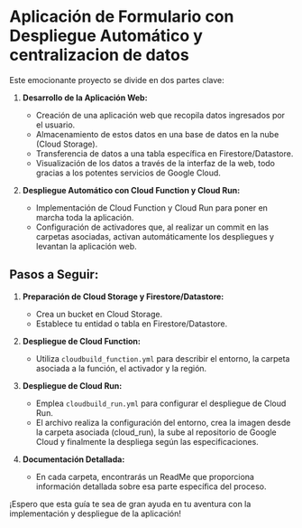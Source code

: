 # Aplicación de Formulario con Despliegue Automático y centralizacion de datos

Este emocionante proyecto se divide en dos partes clave:

1. **Desarrollo de la Aplicación Web:**
   - Creación de una aplicación web que recopila datos ingresados por el usuario.
   - Almacenamiento de estos datos en una base de datos en la nube (Cloud Storage).
   - Transferencia de datos a una tabla específica en Firestore/Datastore.
   - Visualización de los datos a través de la interfaz de la web, todo gracias a los potentes servicios de Google Cloud.

2. **Despliegue Automático con Cloud Function y Cloud Run:**
   - Implementación de Cloud Function y Cloud Run para poner en marcha toda la aplicación.
   - Configuración de activadores que, al realizar un commit en las carpetas asociadas, activan automáticamente los despliegues y levantan la aplicación web.

## Pasos a Seguir:

1. **Preparación de Cloud Storage y Firestore/Datastore:**
   - Crea un bucket en Cloud Storage.
   - Establece tu entidad o tabla en Firestore/Datastore.

2. **Despliegue de Cloud Function:**
   - Utiliza `cloudbuild_function.yml` para describir el entorno, la carpeta asociada a la función, el activador y la región.

3. **Despliegue de Cloud Run:**
   - Emplea `cloudbuild_run.yml` para configurar el despliegue de Cloud Run.
   - El archivo realiza la configuración del entorno, crea la imagen desde la carpeta asociada (cloud_run), la sube al repositorio de Google Cloud y finalmente la despliega según las especificaciones.

4. **Documentación Detallada:**
   - En cada carpeta, encontrarás un ReadMe que proporciona información detallada sobre esa parte específica del proceso.

¡Espero que esta guía te sea de gran ayuda en tu aventura con la implementación y despliegue de la aplicación!
